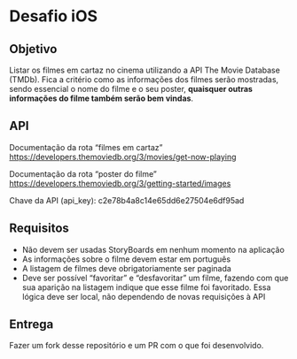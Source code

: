 # Desafio iOS

## Objetivo

Listar os filmes em cartaz no cinema utilizando a API The Movie Database (TMDb). Fica a critério como as informações dos filmes serão mostradas, sendo essencial o nome do filme e o seu poster, **quaisquer outras informações do filme também serão bem vindas**.

## API 

Documentação da rota “filmes em cartaz”
https://developers.themoviedb.org/3/movies/get-now-playing

Documentação da rota “poster do filme”
https://developers.themoviedb.org/3/getting-started/images

Chave da API (api_key): c2e78b4a8c14e65dd6e27504e6df95ad

## Requisitos

- Não devem ser usadas StoryBoards em nenhum momento na aplicação
- As informações sobre o filme devem estar em português
- A listagem de filmes deve obrigatoriamente ser paginada
- Deve ser possível “favoritar” e “desfavoritar” um filme, fazendo com que sua aparição na listagem indique que esse filme foi favoritado. Essa lógica deve ser local, não dependendo de novas requisições à API

## Entrega

Fazer um fork desse repositório e um PR com o que foi desenvolvido.

